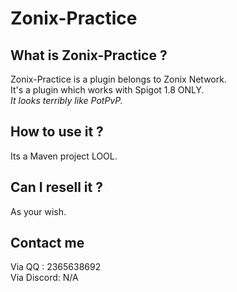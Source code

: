 # Zonix-Practice

## What is Zonix-Practice ?
Zonix-Practice is a plugin belongs to Zonix Network.                        
It's a plugin which works with Spigot 1.8 ONLY.                          
*It looks terribly like PotPvP.*                         

## How to use it ?
Its a Maven project LOOL.   

## Can I resell it ?
As your wish.

## Contact me
Via QQ : 2365638692      
Via Discord: N/A
